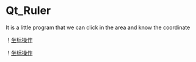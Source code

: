 # Qt_Ruler
It is a little program that we can click in the area and know the coordinate 

！[坐标操作](https://github.com/BinaryTreeNode/Qt_Ruler/raw/master/1.PNG)

！[坐标操作](https://github.com/BinaryTreeNode/Qt_Ruler/raw/master/2.PNG)
